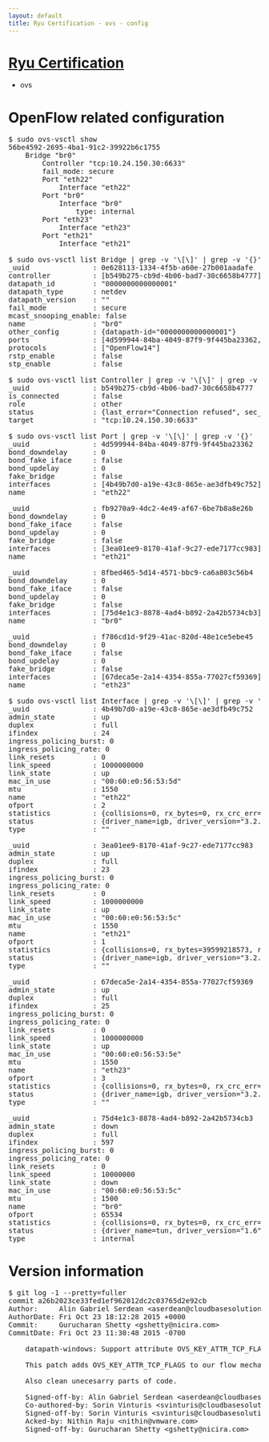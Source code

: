 ```yaml
---
layout: default
title: Ryu Certification - ovs - config
---
```

# [Ryu Certification](http://osrg.github.io/ryu/certification.html)
* ovs 

# OpenFlow related configuration
<pre>
$ sudo ovs-vsctl show
56be4592-2695-4ba1-91c2-39922b6c1755
    Bridge "br0"
        Controller "tcp:10.24.150.30:6633"
        fail_mode: secure
        Port "eth22"
            Interface "eth22"
        Port "br0"
            Interface "br0"
                type: internal
        Port "eth23"
            Interface "eth23"
        Port "eth21"
            Interface "eth21"

$ sudo ovs-vsctl list Bridge | grep -v '\[\]' | grep -v '{}'
_uuid               : 0e628113-1334-4f5b-a60e-27b001aadafe
controller          : [b549b275-cb9d-4b06-bad7-30c6658b4777]
datapath_id         : "0000000000000001"
datapath_type       : netdev
datapath_version    : "<built-in>"
fail_mode           : secure
mcast_snooping_enable: false
name                : "br0"
other_config        : {datapath-id="0000000000000001"}
ports               : [4d599944-84ba-4049-87f9-9f445ba23362, 8fbed465-5d14-4571-bbc9-ca6a803c56b4, f786cd1d-9f29-41ac-820d-48e1ce5ebe45, fb9270a9-4dc2-4e49-af67-6be7b8a8e26b]
protocols           : ["OpenFlow14"]
rstp_enable         : false
stp_enable          : false

$ sudo ovs-vsctl list Controller | grep -v '\[\]' | grep -v '{}'
_uuid               : b549b275-cb9d-4b06-bad7-30c6658b4777
is_connected        : false
role                : other
status              : {last_error="Connection refused", sec_since_connect="752", sec_since_disconnect="3", state=BACKOFF}
target              : "tcp:10.24.150.30:6633"

$ sudo ovs-vsctl list Port | grep -v '\[\]' | grep -v '{}'
_uuid               : 4d599944-84ba-4049-87f9-9f445ba23362
bond_downdelay      : 0
bond_fake_iface     : false
bond_updelay        : 0
fake_bridge         : false
interfaces          : [4b49b7d0-a19e-43c8-865e-ae3dfb49c752]
name                : "eth22"

_uuid               : fb9270a9-4dc2-4e49-af67-6be7b8a8e26b
bond_downdelay      : 0
bond_fake_iface     : false
bond_updelay        : 0
fake_bridge         : false
interfaces          : [3ea01ee9-8170-41af-9c27-ede7177cc983]
name                : "eth21"

_uuid               : 8fbed465-5d14-4571-bbc9-ca6a803c56b4
bond_downdelay      : 0
bond_fake_iface     : false
bond_updelay        : 0
fake_bridge         : false
interfaces          : [75d4e1c3-8878-4ad4-b892-2a42b5734cb3]
name                : "br0"

_uuid               : f786cd1d-9f29-41ac-820d-48e1ce5ebe45
bond_downdelay      : 0
bond_fake_iface     : false
bond_updelay        : 0
fake_bridge         : false
interfaces          : [67deca5e-2a14-4354-855a-77027cf59369]
name                : "eth23"

$ sudo ovs-vsctl list Interface | grep -v '\[\]' | grep -v '{}'
_uuid               : 4b49b7d0-a19e-43c8-865e-ae3dfb49c752
admin_state         : up
duplex              : full
ifindex             : 24
ingress_policing_burst: 0
ingress_policing_rate: 0
link_resets         : 0
link_speed          : 1000000000
link_state          : up
mac_in_use          : "00:60:e0:56:53:5d"
mtu                 : 1550
name                : "eth22"
ofport              : 2
statistics          : {collisions=0, rx_bytes=0, rx_crc_err=0, rx_dropped=0, rx_errors=0, rx_frame_err=0, rx_over_err=0, rx_packets=0, tx_bytes=27981414646, tx_dropped=0, tx_errors=0, tx_packets=18669386}
status              : {driver_name=igb, driver_version="3.2.10-k", firmware_version="2.10-9"}
type                : ""

_uuid               : 3ea01ee9-8170-41af-9c27-ede7177cc983
admin_state         : up
duplex              : full
ifindex             : 23
ingress_policing_burst: 0
ingress_policing_rate: 0
link_resets         : 0
link_speed          : 1000000000
link_state          : up
mac_in_use          : "00:60:e0:56:53:5c"
mtu                 : 1550
name                : "eth21"
ofport              : 1
statistics          : {collisions=0, rx_bytes=39599218573, rx_crc_err=0, rx_dropped=0, rx_errors=0, rx_frame_err=0, rx_over_err=0, rx_packets=26433796, tx_bytes=0, tx_dropped=0, tx_errors=0, tx_packets=0}
status              : {driver_name=igb, driver_version="3.2.10-k", firmware_version="2.10-9"}
type                : ""

_uuid               : 67deca5e-2a14-4354-855a-77027cf59369
admin_state         : up
duplex              : full
ifindex             : 25
ingress_policing_burst: 0
ingress_policing_rate: 0
link_resets         : 0
link_speed          : 1000000000
link_state          : up
mac_in_use          : "00:60:e0:56:53:5e"
mtu                 : 1550
name                : "eth23"
ofport              : 3
statistics          : {collisions=0, rx_bytes=0, rx_crc_err=0, rx_dropped=0, rx_errors=0, rx_frame_err=0, rx_over_err=0, rx_packets=0, tx_bytes=4409679000, tx_dropped=0, tx_errors=0, tx_packets=2939786}
status              : {driver_name=igb, driver_version="3.2.10-k", firmware_version="2.10-9"}
type                : ""

_uuid               : 75d4e1c3-8878-4ad4-b892-2a42b5734cb3
admin_state         : down
duplex              : full
ifindex             : 597
ingress_policing_burst: 0
ingress_policing_rate: 0
link_resets         : 0
link_speed          : 10000000
link_state          : down
mac_in_use          : "00:60:e0:56:53:5c"
mtu                 : 1500
name                : "br0"
ofport              : 65534
statistics          : {collisions=0, rx_bytes=0, rx_crc_err=0, rx_dropped=0, rx_errors=0, rx_frame_err=0, rx_over_err=0, rx_packets=0, tx_bytes=0, tx_dropped=0, tx_errors=0, tx_packets=0}
status              : {driver_name=tun, driver_version="1.6", firmware_version="N/A"}
type                : internal
</pre>

# Version information
<pre>
$ git log -1 --pretty=fuller
commit a26b2023ce33fed1ef962012dc2c03765d2e92cb
Author:     Alin Gabriel Serdean &lt;aserdean@cloudbasesolutions.com&gt;
AuthorDate: Fri Oct 23 18:12:28 2015 +0000
Commit:     Gurucharan Shetty &lt;gshetty@nicira.com&gt;
CommitDate: Fri Oct 23 11:30:48 2015 -0700

    datapath-windows: Support attribute OVS_KEY_ATTR_TCP_FLAGS
    
    This patch adds OVS_KEY_ATTR_TCP_FLAGS to our flow mechanism.
    
    Also clean unecesarry parts of code.
    
    Signed-off-by: Alin Gabriel Serdean &lt;aserdean@cloudbasesolutions.com&gt;
    Co-authored-by: Sorin Vinturis &lt;svinturis@cloudbasesolutions.com&gt;
    Signed-off-by: Sorin Vinturis &lt;svinturis@cloudbasesolutions.com&gt;
    Acked-by: Nithin Raju &lt;nithin@vmware.com&gt;
    Signed-off-by: Gurucharan Shetty &lt;gshetty@nicira.com&gt;
</pre>
